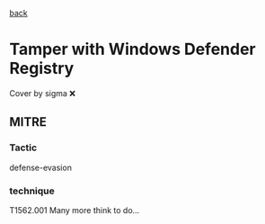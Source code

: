 [back](../index.md)
# Tamper with Windows Defender Registry
Cover by sigma :x: 
## MITRE
### Tactic
defense-evasion
### technique
T1562.001
Many more think to do...